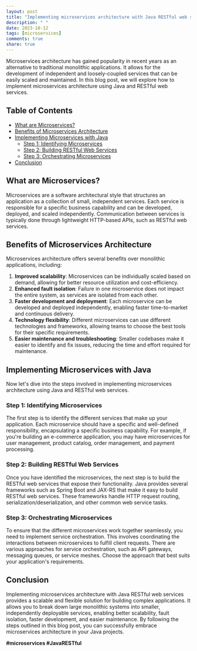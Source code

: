 ```yaml
---
layout: post
title: "Implementing microservices architecture with Java RESTful web services"
description: " "
date: 2023-10-12
tags: [microservices]
comments: true
share: true
---
```


Microservices architecture has gained popularity in recent years as an alternative to traditional monolithic applications. It allows for the development of independent and loosely-coupled services that can be easily scaled and maintained. In this blog post, we will explore how to implement microservices architecture using Java and RESTful web services.

## Table of Contents
- [What are Microservices?](#what-are-microservices)
- [Benefits of Microservices Architecture](#benefits-of-microservices-architecture)
- [Implementing Microservices with Java](#implementing-microservices-with-java)
  - [Step 1: Identifying Microservices](#step-1-identifying-microservices)
  - [Step 2: Building RESTful Web Services](#step-2-building-restful-web-services)
  - [Step 3: Orchestrating Microservices](#step-3-orchestrating-microservices)
- [Conclusion](#conclusion)

## What are Microservices?
Microservices are a software architectural style that structures an application as a collection of small, independent services. Each service is responsible for a specific business capability and can be developed, deployed, and scaled independently. Communication between services is typically done through lightweight HTTP-based APIs, such as RESTful web services.

## Benefits of Microservices Architecture
Microservices architecture offers several benefits over monolithic applications, including:

1. **Improved scalability**: Microservices can be individually scaled based on demand, allowing for better resource utilization and cost-efficiency.
2. **Enhanced fault isolation**: Failure in one microservice does not impact the entire system, as services are isolated from each other.
3. **Faster development and deployment**: Each microservice can be developed and deployed independently, enabling faster time-to-market and continuous delivery.
4. **Technology flexibility**: Different microservices can use different technologies and frameworks, allowing teams to choose the best tools for their specific requirements.
5. **Easier maintenance and troubleshooting**: Smaller codebases make it easier to identify and fix issues, reducing the time and effort required for maintenance.

## Implementing Microservices with Java
Now let's dive into the steps involved in implementing microservices architecture using Java and RESTful web services.

### Step 1: Identifying Microservices
The first step is to identify the different services that make up your application. Each microservice should have a specific and well-defined responsibility, encapsulating a specific business capability. For example, if you're building an e-commerce application, you may have microservices for user management, product catalog, order management, and payment processing.

### Step 2: Building RESTful Web Services
Once you have identified the microservices, the next step is to build the RESTful web services that expose their functionality. Java provides several frameworks such as Spring Boot and JAX-RS that make it easy to build RESTful web services. These frameworks handle HTTP request routing, serialization/deserialization, and other common web service tasks.

### Step 3: Orchestrating Microservices
To ensure that the different microservices work together seamlessly, you need to implement service orchestration. This involves coordinating the interactions between microservices to fulfill client requests. There are various approaches for service orchestration, such as API gateways, messaging queues, or service meshes. Choose the approach that best suits your application's requirements.

## Conclusion
Implementing microservices architecture with Java RESTful web services provides a scalable and flexible solution for building complex applications. It allows you to break down large monolithic systems into smaller, independently deployable services, enabling better scalability, fault isolation, faster development, and easier maintenance. By following the steps outlined in this blog post, you can successfully embrace microservices architecture in your Java projects.

**#microservices #JavaRESTful**
